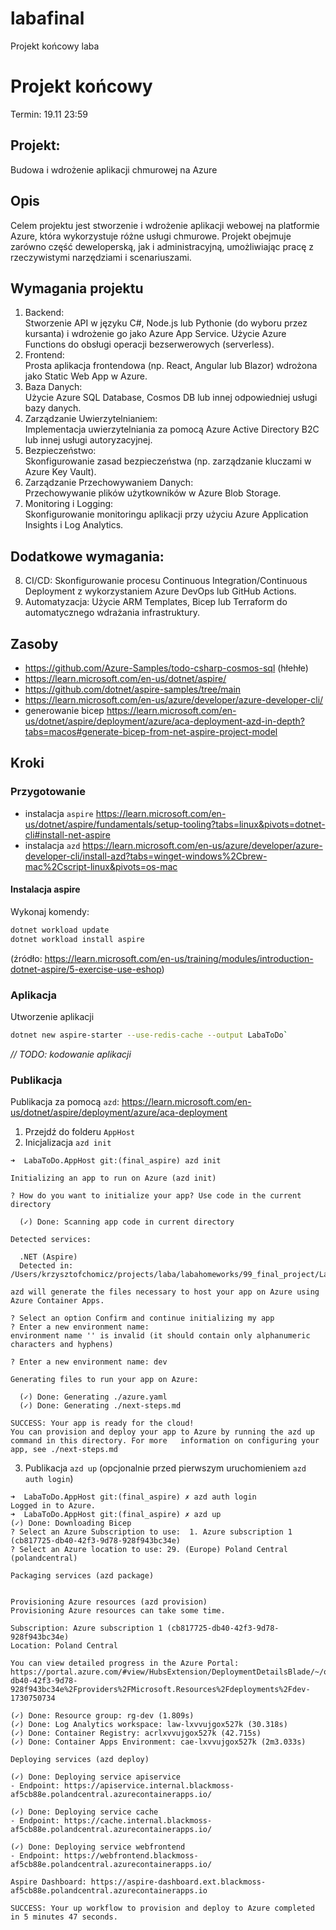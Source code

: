 # labafinal

Projekt końcowy laba

# Projekt końcowy

Termin: 19.11 23:59

## Projekt:

Budowa i wdrożenie aplikacji chmurowej na Azure

## Opis

Celem projektu jest stworzenie i wdrożenie aplikacji webowej na platformie Azure, która wykorzystuje różne usługi chmurowe. Projekt obejmuje zarówno część deweloperską, jak i administracyjną, umożliwiając pracę z rzeczywistymi narzędziami i scenariuszami.

## Wymagania projektu

1. Backend:  
   Stworzenie API w języku C#, Node.js lub Pythonie (do wyboru przez kursanta) i wdrożenie go jako Azure App Service.
   Użycie Azure Functions do obsługi operacji bezserwerowych (serverless).
2. Frontend:  
   Prosta aplikacja frontendowa (np. React, Angular lub Blazor) wdrożona jako Static Web App w Azure.
3. Baza Danych:  
   Użycie Azure SQL Database, Cosmos DB lub innej odpowiedniej usługi bazy danych.
4. Zarządzanie Uwierzytelnianiem:  
   Implementacja uwierzytelniania za pomocą Azure Active Directory B2C lub innej usługi autoryzacyjnej.
5. Bezpieczeństwo:  
   Skonfigurowanie zasad bezpieczeństwa (np. zarządzanie kluczami w Azure Key Vault).
6. Zarządzanie Przechowywaniem Danych:  
   Przechowywanie plików użytkowników w Azure Blob Storage.
7. Monitoring i Logging:  
   Skonfigurowanie monitoringu aplikacji przy użyciu Azure Application Insights i Log Analytics.

## Dodatkowe wymagania:

8. CI/CD:
   Skonfigurowanie procesu Continuous Integration/Continuous Deployment z wykorzystaniem Azure DevOps lub GitHub Actions.
9. Automatyzacja:
   Użycie ARM Templates, Bicep lub Terraform do automatycznego wdrażania infrastruktury.

## Zasoby

- https://github.com/Azure-Samples/todo-csharp-cosmos-sql (hłehłe)
- https://learn.microsoft.com/en-us/dotnet/aspire/
- https://github.com/dotnet/aspire-samples/tree/main
- https://learn.microsoft.com/en-us/azure/developer/azure-developer-cli/
- generowanie bicep https://learn.microsoft.com/en-us/dotnet/aspire/deployment/azure/aca-deployment-azd-in-depth?tabs=macos#generate-bicep-from-net-aspire-project-model

## Kroki

### Przygotowanie

- instalacja `aspire` https://learn.microsoft.com/en-us/dotnet/aspire/fundamentals/setup-tooling?tabs=linux&pivots=dotnet-cli#install-net-aspire
- instalacja `azd` https://learn.microsoft.com/en-us/azure/developer/azure-developer-cli/install-azd?tabs=winget-windows%2Cbrew-mac%2Cscript-linux&pivots=os-mac

#### Instalacja aspire

Wykonaj komendy:

```bash
dotnet workload update
dotnet workload install aspire
```

(źródło: https://learn.microsoft.com/en-us/training/modules/introduction-dotnet-aspire/5-exercise-use-eshop)

### Aplikacja

Utworzenie aplikacji

```bash
dotnet new aspire-starter --use-redis-cache --output LabaToDo`
```

_// TODO: kodowanie aplikacji_

### Publikacja

Publikacja za pomocą `azd`: https://learn.microsoft.com/en-us/dotnet/aspire/deployment/azure/aca-deployment

1. Przejdź do folderu `AppHost`
2. Inicjalizacja `azd init`

```
➜  LabaToDo.AppHost git:(final_aspire) azd init

Initializing an app to run on Azure (azd init)

? How do you want to initialize your app? Use code in the current directory

  (✓) Done: Scanning app code in current directory

Detected services:

  .NET (Aspire)
  Detected in: /Users/krzysztofchomicz/projects/laba/labahomeworks/99_final_project/LabaToDo/LabaToDo.AppHost/LabaToDo.AppHost.csproj

azd will generate the files necessary to host your app on Azure using Azure Container Apps.

? Select an option Confirm and continue initializing my app
? Enter a new environment name:
environment name '' is invalid (it should contain only alphanumeric characters and hyphens)

? Enter a new environment name: dev

Generating files to run your app on Azure:

  (✓) Done: Generating ./azure.yaml
  (✓) Done: Generating ./next-steps.md

SUCCESS: Your app is ready for the cloud!
You can provision and deploy your app to Azure by running the azd up command in this directory. For more   information on configuring your app, see ./next-steps.md
```

3. Publikacja `azd up` (opcjonalnie przed pierwszym uruchomieniem `azd auth login`)

```
➜  LabaToDo.AppHost git:(final_aspire) ✗ azd auth login
Logged in to Azure.
➜  LabaToDo.AppHost git:(final_aspire) ✗ azd up
(✓) Done: Downloading Bicep
? Select an Azure Subscription to use:  1. Azure subscription 1 (cb817725-db40-42f3-9d78-928f943bc34e)
? Select an Azure location to use: 29. (Europe) Poland Central (polandcentral)

Packaging services (azd package)


Provisioning Azure resources (azd provision)
Provisioning Azure resources can take some time.

Subscription: Azure subscription 1 (cb817725-db40-42f3-9d78-928f943bc34e)
Location: Poland Central

You can view detailed progress in the Azure Portal:
https://portal.azure.com/#view/HubsExtension/DeploymentDetailsBlade/~/overview/id/%2Fsubscriptions%2Fcb817725-db40-42f3-9d78-928f943bc34e%2Fproviders%2FMicrosoft.Resources%2Fdeployments%2Fdev-1730750734

(✓) Done: Resource group: rg-dev (1.809s)
(✓) Done: Log Analytics workspace: law-lxvvujgox527k (30.318s)
(✓) Done: Container Registry: acrlxvvujgox527k (42.715s)
(✓) Done: Container Apps Environment: cae-lxvvujgox527k (2m3.033s)

Deploying services (azd deploy)

(✓) Done: Deploying service apiservice
- Endpoint: https://apiservice.internal.blackmoss-af5cb88e.polandcentral.azurecontainerapps.io/

(✓) Done: Deploying service cache
- Endpoint: https://cache.internal.blackmoss-af5cb88e.polandcentral.azurecontainerapps.io/

(✓) Done: Deploying service webfrontend
- Endpoint: https://webfrontend.blackmoss-af5cb88e.polandcentral.azurecontainerapps.io/

Aspire Dashboard: https://aspire-dashboard.ext.blackmoss-af5cb88e.polandcentral.azurecontainerapps.io

SUCCESS: Your up workflow to provision and deploy to Azure completed in 5 minutes 47 seconds.
```
